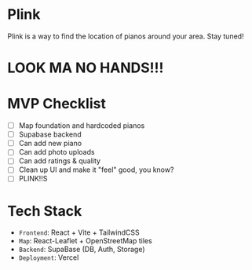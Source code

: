 # Plink

Plink is a way to find the location of pianos around your area. Stay tuned!

# LOOK MA NO HANDS!!!

# MVP Checklist

- [ ] Map foundation and hardcoded pianos
- [ ] Supabase backend
- [ ] Can add new piano
- [ ] Can add photo uploads
- [ ] Can add ratings & quality
- [ ] Clean up UI and make it "feel" good, you know?
- [ ] PLINK!!S

# Tech Stack

- `Frontend`: React + Vite + TailwindCSS
- `Map`: React-Leaflet + OpenStreetMap tiles
- `Backend`: SupaBase (DB, Auth, Storage)
- `Deployment`: Vercel
